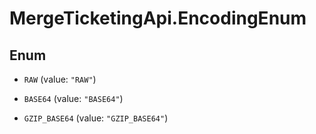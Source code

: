 # MergeTicketingApi.EncodingEnum

## Enum


* `RAW` (value: `"RAW"`)

* `BASE64` (value: `"BASE64"`)

* `GZIP_BASE64` (value: `"GZIP_BASE64"`)


